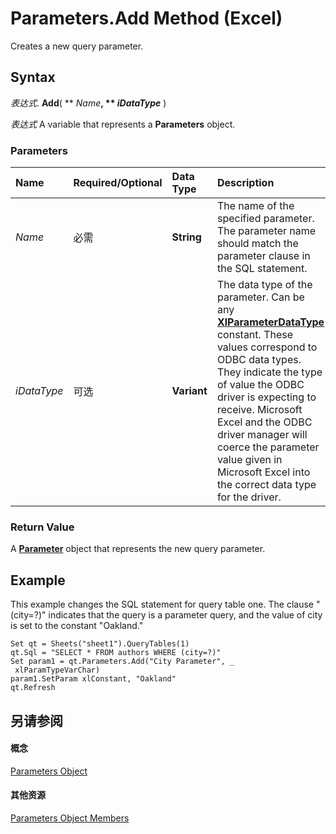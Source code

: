 
# Parameters.Add Method (Excel)

Creates a new query parameter.


## Syntax

 _表达式_. **Add**( ** _Name_**, ** _iDataType_** )

 _表达式_ A variable that represents a **Parameters** object.


### Parameters



|**Name**|**Required/Optional**|**Data Type**|**Description**|
|:-----|:-----|:-----|:-----|
| _Name_|必需|**String**|The name of the specified parameter. The parameter name should match the parameter clause in the SQL statement.|
| _iDataType_|可选|**Variant**|The data type of the parameter. Can be any  **[XlParameterDataType](ddf44b7b-9fbd-321a-55fb-5d6942e1169a.md)** constant. These values correspond to ODBC data types. They indicate the type of value the ODBC driver is expecting to receive. Microsoft Excel and the ODBC driver manager will coerce the parameter value given in Microsoft Excel into the correct data type for the driver.|

### Return Value

A  **[Parameter](2a30f4ef-2cae-c96d-4480-3ba55fa871e8.md)** object that represents the new query parameter.


## Example

This example changes the SQL statement for query table one. The clause "(city=?)" indicates that the query is a parameter query, and the value of city is set to the constant "Oakland."


```
Set qt = Sheets("sheet1").QueryTables(1) 
qt.Sql = "SELECT * FROM authors WHERE (city=?)" 
Set param1 = qt.Parameters.Add("City Parameter", _ 
 xlParamTypeVarChar) 
param1.SetParam xlConstant, "Oakland" 
qt.Refresh
```


## 另请参阅


#### 概念


[Parameters Object](d67147f1-d587-a9e4-ed8e-8a1140e8a868.md)
#### 其他资源


[Parameters Object Members](http://msdn.microsoft.com/library/30ddf56e-ec82-b61c-2c17-adcf4507070a%28Office.15%29.aspx)